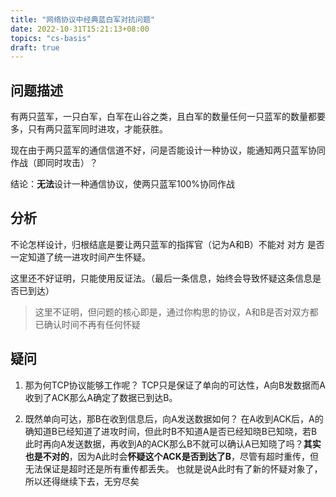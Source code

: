 ```yaml
---
title: "网络协议中经典蓝白军对抗问题"
date: 2022-10-31T15:21:13+08:00
topics: "cs-basis"
draft: true
---
```


## 问题描述

有两只蓝军，一只白军，白军在山谷之类，且白军的数量任何一只蓝军的数量都要多，只有两只蓝军同时进攻，才能获胜。

现在由于两只蓝军的通信信道不好，问是否能设计一种协议，能通知两只蓝军协同作战（即同时攻击）？

结论：**无法**设计一种通信协议，使两只蓝军100%协同作战

## 分析

不论怎样设计，归根结底是要让两只蓝军的指挥官（记为A和B）不能对 对方 是否一定知道了统一进攻时间产生怀疑。

这里还不好证明，只能使用反证法。（最后一条信息，始终会导致怀疑这条信息是否已到达）
> 这里不证明，但问题的核心即是，通过你构思的协议，A和B是否对双方都已确认时间不再有任何怀疑


## 疑问

1. 那为何TCP协议能够工作呢？
TCP只是保证了单向的可达性，A向B发数据而A收到了ACK那么A确定了数据已到达B。

2. 既然单向可达，那B在收到信息后，向A发送数据如何？
在A收到ACK后，A的确知道B已经知道了进攻时间，但此时B不知道A是否已经知晓B已知晓，若B此时再向A发送数据，再收到A的ACK那么B不就可以确认A已知晓了吗？**其实也是不对的**，因为A此时会**怀疑这个ACK是否到达了B**，尽管有超时重传，但无法保证是超时还是所有重传都丢失。
也就是说A此时有了新的怀疑对象了，所以还得继续下去，无穷尽矣